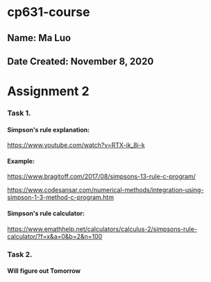 # cp631-course

## Name: Ma Luo

## Date Created: November 8, 2020

# Assignment 2

### Task 1.

#### Simpson's rule explanation:

https://www.youtube.com/watch?v=RTX-ik_8i-k


#### Example:

https://www.bragitoff.com/2017/08/simpsons-13-rule-c-program/

https://www.codesansar.com/numerical-methods/integration-using-simpson-1-3-method-c-program.htm

#### Simpson's rule calculator: 

https://www.emathhelp.net/calculators/calculus-2/simpsons-rule-calculator/?f=x&a=0&b=2&n=100

### Task 2.

#### Will figure out Tomorrow
